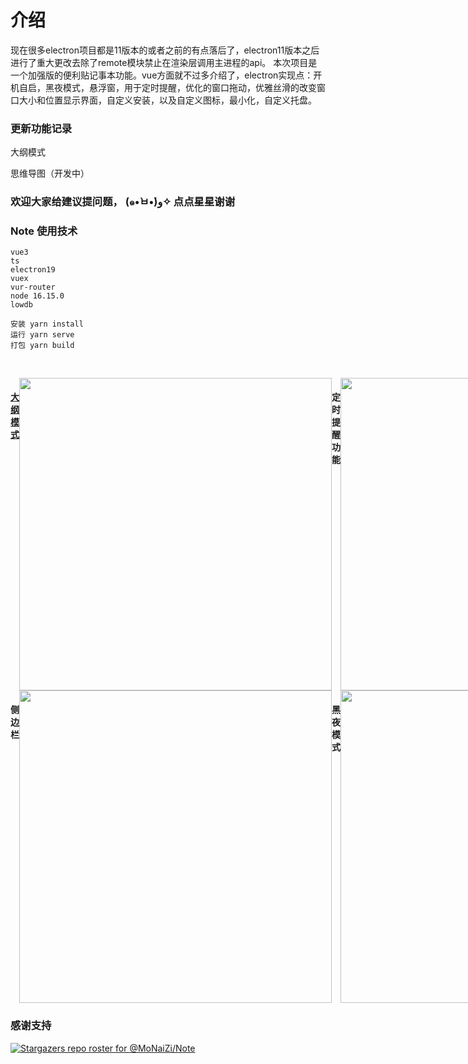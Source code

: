 # 介绍
现在很多electron项目都是11版本的或者之前的有点落后了，electron11版本之后进行了重大更改去除了remote模块禁止在渲染层调用主进程的api。
本次项目是一个加强版的便利贴记事本功能。vue方面就不过多介绍了，electron实现点：开机自启，黑夜模式，悬浮窗，用于定时提醒，优化的窗口拖动，优雅丝滑的改变窗口大小和位置显示界面，自定义安装，以及自定义图标，最小化，自定义托盘。

### 更新功能记录
大纲模式

思维导图（开发中）

### 欢迎大家给建议提问题， (๑•̀ㅂ•́)و✧ 点点星星谢谢


### Note 使用技术

```
vue3
ts
electron19
vuex
vur-router
node 16.15.0
lowdb

安装 yarn install
运行 yarn serve
打包 yarn build
```

<br>
</p>

<div style="display:flex">
  <a href="https://s1.imagehub.cc/images/2022/08/09/f1b8d93aee3a31a1f468cd70d56e2e24.gif"><h4>大纲模式</h4></a>
  <img style="width:500px;" src="https://s1.imagehub.cc/images/2022/08/09/f1b8d93aee3a31a1f468cd70d56e2e24.gif"/>
  <h4>定时提醒功能</h4>
  <img style="width:500px;" src="https://s1.imagehub.cc/images/2022/08/09/bec63f9edb6e76782195dbdc91489de4.gif"/>
</div>

<div style="display:flex">
  <h4>侧边栏</h4>
  <img style="width:500px;" src="https://s1.imagehub.cc/images/2022/08/09/left_main.gif"/>
    <h4>黑夜模式</h4>
  <img style="width:500px;" src="https://s1.imagehub.cc/images/2022/08/09/ec2f8bad61b2565b71d5a8c9e439e67d.gif"/>
</div>

### 感谢支持
[![Stargazers repo roster for @MoNaiZi/Note](https://reporoster.com/stars/MoNaiZi/Note)](https://github.com/MoNaiZi/Note/stargazers)

